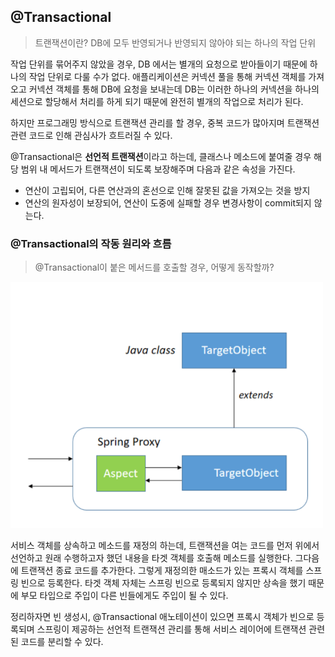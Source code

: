 ## @Transactional

> 트랜잭션이란? DB에 모두 반영되거나 반영되지 않아야 되는 하나의 작업 단위

작업 단위를 묶어주지 않았을 경우, DB 에서는 별개의 요청으로 받아들이기 때문에 하나의 작업 단위로 다룰 수가 없다. 애플리케이션은 커넥션 풀을 통해 커넥션 객체를 가져오고 커넥션 객체를 통해 DB에 요청을 보내는데 DB는 이러한 하나의 커넥션을 하나의 세션으로 할당해서 처리를 하게 되기 때문에 완전히 별개의 작업으로 처리가 된다.

하지만 프로그래밍 방식으로 트랜잭션 관리를 할 경우, 중복 코드가 많아지며 트랜잭션 관련 코드로 인해 관심사가 흐트러질 수 있다.

@Transactional은 **선언적 트랜잭션**이라고 하는데, 클래스나 메소드에 붙여줄 경우 해당 범위 내 메서드가 트랜잭션이 되도록 보장해주며 다음과 같은 속성을 가진다.

- 연산이 고립되어, 다른 연산과의 혼선으로 인해 잘못된 값을 가져오는 것을 방지
- 연산의 원자성이 보장되어, 연산이 도중에 실패할 경우 변경사항이 commit되지 않는다.

### @Transactional의 작동 원리와 흐름

> @Transactional이 붙은 메서드를 호출할 경우, 어떻게 동작할까?

![img](https://github.com/dilmah0203/TIL/blob/main/Image/Transactional1.png)

서비스 객체를 상속하고 메소드를 재정의 하는데, 트랜잭션을 여는 코드를 먼저 위에서 선언하고 원래 수행하고자 했던 내용을 타겟 객체를 호출해 메소드를 실행한다. 그다음에 트랜잭션 종료 코드를 추가한다. 그렇게 재정의한 매소드가 있는 프록시 객체를 스프링 빈으로 등록한다. 타겟 객체 자체는 스프링 빈으로 등록되지 않지만 상속을 했기 때문에 부모 타입으로 주입이 다른 빈들에게도 주입이 될 수 있다.

정리하자면 빈 생성시, @Transactional 애노테이션이 있으면 프록시 객체가 빈으로 등록되며 스프링이 제공하는 선언적 트랜잭션 관리를 통해 서비스 레이어에 트랜잭션 관련된 코드를 분리할 수 있다.
